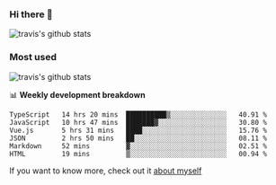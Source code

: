 ### Hi there 👋

<!--
**HondryTravis/HondryTravis** is a ✨ _special_ ✨ repository because its `README.md` (this file) appears on your GitHub profile.

Here are some ideas to get you started:

- 🔭 I’m currently working on ...
- 🌱 I’m currently learning ...
- 👯 I’m looking to collaborate on ...
- 🤔 I’m looking for help with ...
- 💬 Ask me about ...
- 📫 How to reach me: ...
- 😄 Pronouns: ...
- ⚡ Fun fact: ...
-->

![travis's github stats](https://github-readme-stats.vercel.app/api?username=HondryTravis&hide=stars)
### Most used
![travis's github stats](https://github-readme-stats.anuraghazra1.vercel.app/api/top-langs/?username=HondryTravis&layout=compact&hide_title=true)

📊 **Weekly development breakdown**

<!--START_SECTION:waka-->

```text
TypeScript   14 hrs 20 mins  ██████████▒░░░░░░░░░░░░░░   40.91 %
JavaScript   10 hrs 47 mins  ███████▓░░░░░░░░░░░░░░░░░   30.80 %
Vue.js       5 hrs 31 mins   ████░░░░░░░░░░░░░░░░░░░░░   15.76 %
JSON         2 hrs 50 mins   ██░░░░░░░░░░░░░░░░░░░░░░░   08.11 %
Markdown     52 mins         ▓░░░░░░░░░░░░░░░░░░░░░░░░   02.51 %
HTML         19 mins         ▒░░░░░░░░░░░░░░░░░░░░░░░░   00.94 %
```

<!--END_SECTION:waka-->

If you want to know more, check out it [about myself](https://hondrytravis.github.io/)
